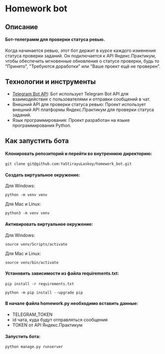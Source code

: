 # Homework bot

## Описание

####  Бот-телеграмм для проверки статуса ревью.

Когда начинается ревью, этот бот держит в курсе каждого изменения статуса проверки заданий. Он подключается к API Яндекс.Практикум, чтобы обеспечить мгновенные обновления о статусе проверки, будь то "Принято", "Требуются доработки" или "Ваше проект ещё не проверен".

## Технологии и инструменты
- [Telegram Bot API](https://core.telegram.org/bots/api): Бот использует Telegram Bot API для взаимодействия с пользователями и отправки сообщений в чат.
- Внешний API для проверки статуса ревью: Проект использует внешний API платформы Яндекс.Практикум для проверки статуса заданий.
- Язык программирования: Проект разработан на языке программирования Python.

## Как запустить бота

#### Клонировать репозиторий и перейти во внутреннюю директорию:

```
git clone git@github.com:YaStirayuLaskoy/homework_bot.git
```
#### Cоздать виртуальное окружение:
Для Windows:
```
python -m venv venv
```
Для Mac и Linux:
```
python3 -m venv venv
```
#### Активировать виртуальное окружение:
Для Windows:
```
source venv/Scripts/activate
```
Для Mac и Linux:
```
source venv/bin/activate
```
#### Установить зависимости из файла requirements.txt:
```
pip install -r requirements.txt
```
```
python -m pip install --upgrade pip
```
#### В начале файла homework.py необходимо вставить данные:
- TELEGRAM_TOKEN
- id чата, куда будут отправляться сообщения
- TOKEN от API Яндекс.Практикум

#### Запустить бота:
```
python manage.py runserver
```
